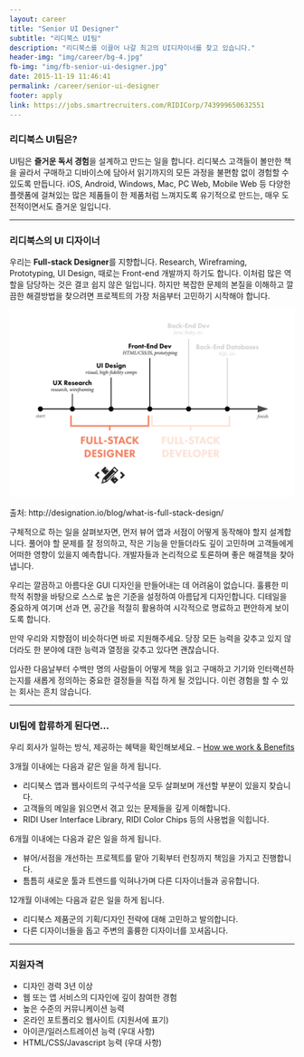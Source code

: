 ```yaml
---
layout: career
title: "Senior UI Designer"
subtitle: "리디북스 UI팀"
description: "리디북스를 이끌어 나갈 최고의 UI디자이너를 찾고 있습니다."
header-img: "img/career/bg-4.jpg"
fb-img: "img/fb-senior-ui-designer.jpg"
date: 2015-11-19 11:46:41
permalink: /career/senior-ui-designer
footer: apply
link: https://jobs.smartrecruiters.com/RIDICorp/743999650632551
---
```



### 리디북스 UI팀은?

UI팀은 **즐거운 독서 경험**을 설계하고 만드는 일을 합니다. 리디북스 고객들이 볼만한 책을 골라서 구매하고 디바이스에 담아서 읽기까지의 모든 과정을 불편함 없이 경험할 수 있도록 만듭니다. iOS, Android, Windows, Mac, PC Web, Mobile Web 등 다양한 플랫폼에 걸쳐있는 많은 제품들이 한 제품처럼 느껴지도록 유기적으로 만드는, 매우 도전적이면서도 즐거운 일입니다.

<hr>

### 리디북스의 UI 디자이너


우리는 **Full-stack Designer**를 지향합니다. Research, Wireframing, Prototyping, UI Design, 때로는 Front-end 개발까지 하기도 합니다. 이처럼 많은 역할을 담당하는 것은 결코 쉽지 않은 일입니다. 하지만 복잡한 문제의 본질을 이해하고 깔끔한 해결방법을 찾으려면 프로젝트의 가장 처음부터 고민하기 시작해야 합니다.

![](/img/career/full-stack-designer.jpg)
<figcaption>출처: http://designation.io/blog/what-is-full-stack-design/</figcaption>

구체적으로 하는 일을 살펴보자면, 먼저 뷰어 앱과 서점이 어떻게 동작해야 할지 설계합니다. 풀어야 할 문제를 잘 정의하고, 작은 기능을 만들더라도 깊이 고민하며 고객들에게 어떠한 영향이 있을지 예측합니다. 개발자들과 논리적으로 토론하며 좋은 해결책을 찾아냅니다.

우리는 깔끔하고 아름다운 GUI 디자인을 만들어내는 데 어려움이 없습니다. 훌륭한 미학적 취향을 바탕으로 스스로 높은 기준을 설정하여 아름답게 디자인합니다. 디테일을 중요하게 여기며 선과 면, 공간을 적절히 활용하여 시각적으로 명료하고 편안하게 보이도록 합니다. 

만약 우리와 지향점이 비슷하다면 바로 지원해주세요. 당장 모든 능력을 갖추고 있지 않더라도 한 분야에 대한 능력과 열정을 갖추고 있다면 괜찮습니다.

입사한 다음날부터 수백만 명의 사람들이 어떻게 책을 읽고 구매하고 기기와 인터랙션하는지를 새롭게 정의하는 중요한 결정들을 직접 하게 될 것입니다. 이런 경험을 할 수 있는 회사는 흔치 않습니다.

<hr>

### UI팀에 합류하게 된다면...

우리 회사가 일하는 방식, 제공하는 혜택을 확인해보세요. – [How we work & Benefits](http://www.ridicorp.com/career/)


3개월 이내에는 다음과 같은 일을 하게 됩니다.

* 리디북스 앱과 웹사이트의 구석구석을 모두 살펴보며 개선할 부분이 있을지 찾습니다.
* 고객들의 메일을 읽으면서 겪고 있는 문제들을 깊게 이해합니다.
* RIDI User Interface Library, RIDI Color Chips 등의 사용법을 익힙니다.

6개월 이내에는 다음과 같은 일을 하게 됩니다.

* 뷰어/서점을 개선하는 프로젝트를 맡아 기획부터 런칭까지 책임을 가지고 진행합니다.
* 틈틈히 새로운 툴과 트렌드를 익혀나가며 다른 디자이너들과 공유합니다.

12개월 이내에는 다음과 같은 일을 하게 됩니다.

* 리디북스 제품군의 기획/디자인 전략에 대해 고민하고 발의합니다.
* 다른 디자이너들을 돕고 주변의 훌륭한 디자이너를 꼬셔옵니다.

<hr>

### 지원자격

* 디자인 경력 3년 이상
* 웹 또는 앱 서비스의 디자인에 깊이 참여한 경험
* 높은 수준의 커뮤니케이션 능력
* 온라인 포트폴리오 웹사이트 (지원서에 표기)
* 아이콘/일러스트레이션 능력 (우대 사항)
* HTML/CSS/Javascript 능력 (우대 사항)
